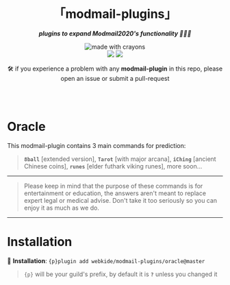 <div align="center">
<h1>「modmail-plugins」</h1>
<p><b><i>plugins to expand Modmail2020's functionality 🍆💦🍑</i></b></p>
</div>


<div align="center">
<img src="http://forthebadge.com/images/badges/made-with-crayons.svg?style=for-the-badge" alt="made with crayons"><br>
<img src="https://img.shields.io/badge/python-v3.7-12a4ff?style=for-the-badge&logo=python&logoColor=12a4ff">
<img src="https://img.shields.io/badge/library-discord%2Epy-ffbb10?style=for-the-badge">

<p>🛠️ if you experience a problem with any <b>modmail-plugin</b> in this repo, please open an issue or submit a pull-request</p>
<br><br>
</div>

# Oracle

This modmail-plugin contains 3 main commands for prediction: 

> **`8ball`** [extended version], 
> **`Tarot`** [with major arcana], 
> **`iChing`** [ancient Chinese coins], 
> **`runes`** [elder futhark viking runes], 
> more soon...

- - - -

> Please keep in mind that the purpose of these commands is for entertainment or education, the answers aren't meant to replace expert legal or medical advise. Don't take it too seriously so you can enjoy it as much as we do.

- - - -

# Installation

🔸 <b>Installation</b>: `{p}plugin add webkide/modmail-plugins/oracle@master`

> `{p}` will be your guild's prefix, by default it is **`?`** unless you changed it
